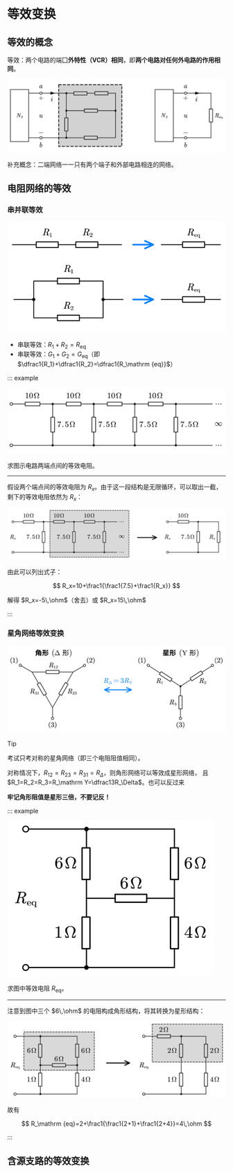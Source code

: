 # 等效变换

## 等效的概念

等效：两个电路的端囗**外特性（VCR）相同**，即**两个电路对任何外电路的作用相同**。

![](./images/circ-eq.svg)

补充概念：二端网络一一只有两个端子和外部电路相连的网络。

## 电阻网络的等效

### 串并联等效

![](./images/sp-eq.svg)

- 串联等效：$R_1+R_2=R_\mathrm {eq}$
- 串联等效：$G_1+G_2=G_\mathrm {eq}$（即 $\dfrac1{R_1}+\dfrac1{R_2}=\dfrac1{R_\mathrm {eq}}$）

::: example

![](./images/sp-eq-example.svg)

求图示电路两端点间的等效电阻。

---

假设两个端点间的等效电阻为 $R_x$。由于这一段结构是无限循环，可以取出一截，剩下的等效电阻依然为 $R_x$：

![](./images/sp-eq-example-ana.svg)

由此可以列出式子：

$$
R_x=10+\frac1{\frac1{7.5}+\frac1{R_x}}
$$

解得 $R_x=-5\,\ohm$（舍去）或 $R_x=15\,\ohm$

:::

### 星角网络等效变换

![](./images/dy-eq.svg)

> [!tip]
>
> 考试只考对称的星角网络（即三个电阻阻值相同）。

对称情况下，$R_{12}=R_{23}=R_{31}=R_\Delta$，则角形网络可以等效成星形网络， 且 $R_1=R_2=R_3=R_\mathrm Y=\dfrac13R_\Delta$。也可以反过来

**牢记角形阻值是星形三倍，不要记反！**

::: example

![](./images/dy-eq-example.svg)

求图中等效电阻 $R_\mathrm {eq}$。

---

注意到图中三个 $6\,\ohm$ 的电阻构成角形结构，将其转换为星形结构：

![](./images/dy-eq-example-ana.svg)

故有

$$
R_\mathrm {eq}=2+\frac1{\frac1{2+1}+\frac1{2+4}}=4\,\ohm
$$

:::

## 含源支路的等效变换
